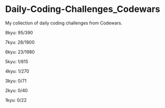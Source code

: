 # Daily-Coding-Challenges_Codewars

My collection of daily coding challenges from Codewars.

8kyu: 95/390

7kyu: 28/1900

6kyu: 23/1980

5kyu: 1/815

4kyu: 1/270

3kyu: 0/71

2kyu: 0/40

1kyu: 0/22

